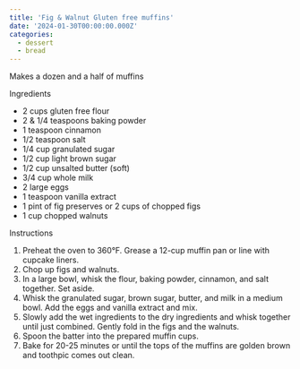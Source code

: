 ```yaml
---
title: 'Fig & Walnut Gluten free muffins'
date: '2024-01-30T00:00:00.000Z'
categories:
  - dessert
  - bread
---
```

Makes a dozen and a half of muffins

Ingredients
- 2 cups gluten free flour
- 2 & 1/4 teaspoons baking powder
- 1 teaspoon cinnamon
- 1/2 teaspoon salt 
- 1/4 cup granulated sugar
- 1/2 cup  light brown sugar
- 1/2 cup  unsalted butter (soft)
- 3/4 cup whole milk
- 2 large eggs
- 1 teaspoon vanilla extract
- 1 pint of fig preserves or 2 cups of chopped figs
- 1 cup chopped walnuts

Instructions
1. Preheat the oven to 360°F. Grease a 12-cup muffin pan or line with cupcake liners.
2. Chop up figs and walnuts. 
3. In a large bowl, whisk the flour, baking powder, cinnamon, and salt together. Set aside.
4. Whisk the granulated sugar, brown sugar, butter, and milk in a medium bowl. Add the eggs and vanilla extract and mix.
5. Slowly add the wet ingredients to the dry ingredients and whisk together until just combined. Gently fold in the figs and the walnuts.
6. Spoon the batter into the prepared muffin cups.
7. Bake for 20-25 minutes or until the tops of the muffins are golden brown and toothpic comes out clean.



